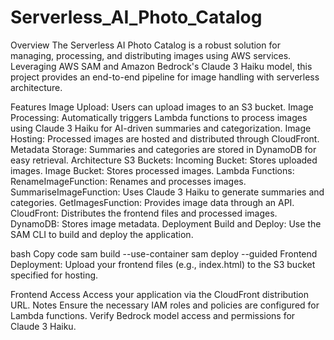 # Serverless_AI_Photo_Catalog
Overview
The Serverless AI Photo Catalog is a robust solution for managing, processing, and distributing images using AWS services. Leveraging AWS SAM and Amazon Bedrock's Claude 3 Haiku model, this project provides an end-to-end pipeline for image handling with serverless architecture.

Features
Image Upload: Users can upload images to an S3 bucket.
Image Processing: Automatically triggers Lambda functions to process images using Claude 3 Haiku for AI-driven summaries and categorization.
Image Hosting: Processed images are hosted and distributed through CloudFront.
Metadata Storage: Summaries and categories are stored in DynamoDB for easy retrieval.
Architecture
S3 Buckets:
Incoming Bucket: Stores uploaded images.
Image Bucket: Stores processed images.
Lambda Functions:
RenameImageFunction: Renames and processes images.
SummariseImageFunction: Uses Claude 3 Haiku to generate summaries and categories.
GetImagesFunction: Provides image data through an API.
CloudFront: Distributes the frontend files and processed images.
DynamoDB: Stores image metadata.
Deployment
Build and Deploy: Use the SAM CLI to build and deploy the application.

bash
Copy code
sam build --use-container
sam deploy --guided
Frontend Deployment: Upload your frontend files (e.g., index.html) to the S3 bucket specified for hosting.

Frontend Access
Access your application via the CloudFront distribution URL.
Notes
Ensure the necessary IAM roles and policies are configured for Lambda functions.
Verify Bedrock model access and permissions for Claude 3 Haiku.
